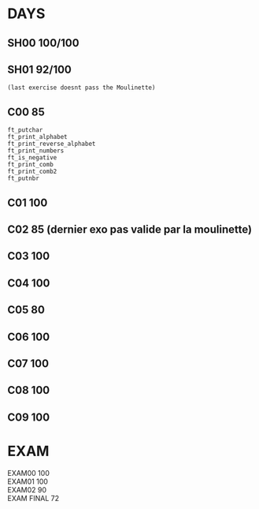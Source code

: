 # DAYS
## SH00    100/100 <br />
## SH01 92/100 <br />
	(last exercise doesnt pass the Moulinette)
## C00 85 <br />
	ft_putchar
	ft_print_alphabet
	ft_print_reverse_alphabet
	ft_print_numbers
	ft_is_negative
	ft_print_comb
	ft_print_comb2
	ft_putnbr
## C01 100 <br />
	
## C02 85 (dernier exo pas valide par la moulinette) <br />
## C03 100 <br />
## C04 100 <br />
## C05 80 <br />
## C06 100 <br />
## C07 100 <br />
## C08 100 <br />
## C09 100 <br />

# EXAM 
 
EXAM00 100 <br />
EXAM01 100 <br />
EXAM02 90 <br />
EXAM FINAL 72 <br />
